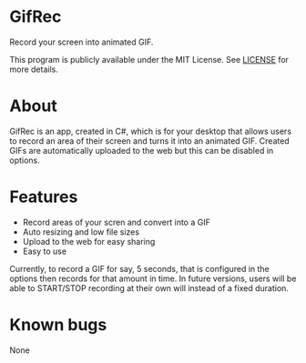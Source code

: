GifRec
======
Record your screen into animated GIF. 

This program is publicly available under the MIT License. See [LICENSE](http://opensource.org/licenses/MIT) for more details.

About
=====

GifRec is an app, created in C#, which is for your desktop that allows users to record an area of their screen and turns it into an animated GIF. Created GIFs are automatically uploaded to the web but this can be disabled in options.

Features
========

- Record areas of your scren and convert into a GIF
- Auto resizing and low file sizes
- Upload to the web for easy sharing
- Easy to use
 
Currently, to record a GIF for say, 5 seconds, that is configured in the options then records for that amount in time. In future versions, users will be able to START/STOP recording at their own will instead of a fixed duration.

Known bugs
=========

None 
